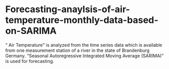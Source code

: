 # Forecasting-anaylsis-of-air-temperature-monthly-data-based-on-SARIMA
“ Air  Temperature” is analyzed from the time series data which is available from one measurement station  of a river in the state of Brandenburg Germany. “Seasonal Autoregressive Integrated Moving Average (SARIMA)” is used for forecasting.
